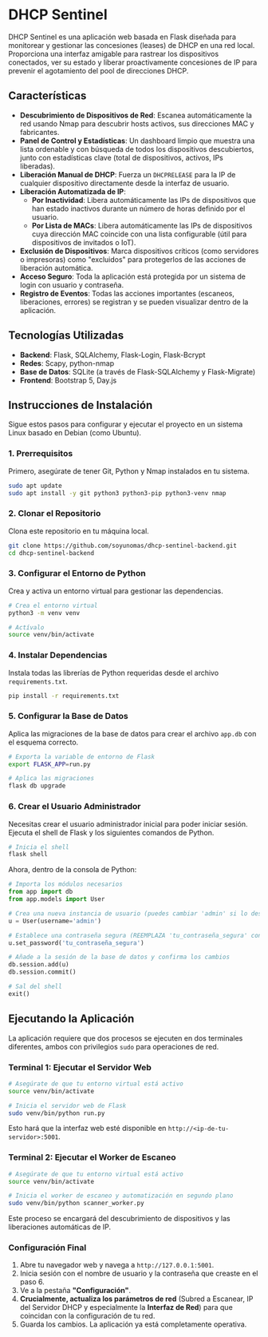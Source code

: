 # DHCP Sentinel

DHCP Sentinel es una aplicación web basada en Flask diseñada para monitorear y gestionar las concesiones (leases) de DHCP en una red local. Proporciona una interfaz amigable para rastrear los dispositivos conectados, ver su estado y liberar proactivamente concesiones de IP para prevenir el agotamiento del pool de direcciones DHCP.

## Características

-   **Descubrimiento de Dispositivos de Red**: Escanea automáticamente la red usando Nmap para descubrir hosts activos, sus direcciones MAC y fabricantes.
-   **Panel de Control y Estadísticas**: Un dashboard limpio que muestra una lista ordenable y con búsqueda de todos los dispositivos descubiertos, junto con estadísticas clave (total de dispositivos, activos, IPs liberadas).
-   **Liberación Manual de DHCP**: Fuerza un `DHCPRELEASE` para la IP de cualquier dispositivo directamente desde la interfaz de usuario.
-   **Liberación Automatizada de IP**:
    -   **Por Inactividad**: Libera automáticamente las IPs de dispositivos que han estado inactivos durante un número de horas definido por el usuario.
    -   **Por Lista de MACs**: Libera automáticamente las IPs de dispositivos cuya dirección MAC coincide con una lista configurable (útil para dispositivos de invitados o IoT).
-   **Exclusión de Dispositivos**: Marca dispositivos críticos (como servidores o impresoras) como "excluidos" para protegerlos de las acciones de liberación automática.
-   **Acceso Seguro**: Toda la aplicación está protegida por un sistema de login con usuario y contraseña.
-   **Registro de Eventos**: Todas las acciones importantes (escaneos, liberaciones, errores) se registran y se pueden visualizar dentro de la aplicación.

## Tecnologías Utilizadas

-   **Backend**: Flask, SQLAlchemy, Flask-Login, Flask-Bcrypt
-   **Redes**: Scapy, python-nmap
-   **Base de Datos**: SQLite (a través de Flask-SQLAlchemy y Flask-Migrate)
-   **Frontend**: Bootstrap 5, Day.js

## Instrucciones de Instalación

Sigue estos pasos para configurar y ejecutar el proyecto en un sistema Linux basado en Debian (como Ubuntu).

### 1. Prerrequisitos

Primero, asegúrate de tener Git, Python y Nmap instalados en tu sistema.

```bash
sudo apt update
sudo apt install -y git python3 python3-pip python3-venv nmap
```

### 2. Clonar el Repositorio

Clona este repositorio en tu máquina local.

```bash
git clone https://github.com/soyunomas/dhcp-sentinel-backend.git
cd dhcp-sentinel-backend
```

### 3. Configurar el Entorno de Python

Crea y activa un entorno virtual para gestionar las dependencias.

```bash
# Crea el entorno virtual
python3 -m venv venv

# Actívalo
source venv/bin/activate
```

### 4. Instalar Dependencias

Instala todas las librerías de Python requeridas desde el archivo `requirements.txt`.

```bash
pip install -r requirements.txt
```

### 5. Configurar la Base de Datos

Aplica las migraciones de la base de datos para crear el archivo `app.db` con el esquema correcto.

```bash
# Exporta la variable de entorno de Flask
export FLASK_APP=run.py

# Aplica las migraciones
flask db upgrade
```

### 6. Crear el Usuario Administrador

Necesitas crear el usuario administrador inicial para poder iniciar sesión. Ejecuta el shell de Flask y los siguientes comandos de Python.

```bash
# Inicia el shell
flask shell
```

Ahora, dentro de la consola de Python:
```python
# Importa los módulos necesarios
from app import db
from app.models import User

# Crea una nueva instancia de usuario (puedes cambiar 'admin' si lo deseas)
u = User(username='admin')

# Establece una contraseña segura (REEMPLAZA 'tu_contraseña_segura' con tu contraseña real)
u.set_password('tu_contraseña_segura')

# Añade a la sesión de la base de datos y confirma los cambios
db.session.add(u)
db.session.commit()

# Sal del shell
exit()
```

## Ejecutando la Aplicación

La aplicación requiere que dos procesos se ejecuten en dos terminales diferentes, ambos con privilegios `sudo` para operaciones de red.

### Terminal 1: Ejecutar el Servidor Web

```bash
# Asegúrate de que tu entorno virtual está activo
source venv/bin/activate

# Inicia el servidor web de Flask
sudo venv/bin/python run.py
```
Esto hará que la interfaz web esté disponible en `http://<ip-de-tu-servidor>:5001`.

### Terminal 2: Ejecutar el Worker de Escaneo

```bash
# Asegúrate de que tu entorno virtual está activo
source venv/bin/activate

# Inicia el worker de escaneo y automatización en segundo plano
sudo venv/bin/python scanner_worker.py
```
Este proceso se encargará del descubrimiento de dispositivos y las liberaciones automáticas de IP.

### Configuración Final

1.  Abre tu navegador web y navega a `http://127.0.0.1:5001`.
2.  Inicia sesión con el nombre de usuario y la contraseña que creaste en el paso 6.
3.  Ve a la pestaña **"Configuración"**.
4.  **Crucialmente, actualiza los parámetros de red** (Subred a Escanear, IP del Servidor DHCP y especialmente la **Interfaz de Red**) para que coincidan con la configuración de tu red.
5.  Guarda los cambios. La aplicación ya está completamente operativa.
